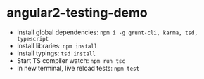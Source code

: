 # angular2-testing-demo

* Install global dependencies: `npm i -g grunt-cli, karma, tsd, typescript`
* Install libraries: `npm install`
* Install typings: `tsd install`
* Start TS compiler watch: `npm run tsc`
* In new terminal, live reload tests: `npm test`
